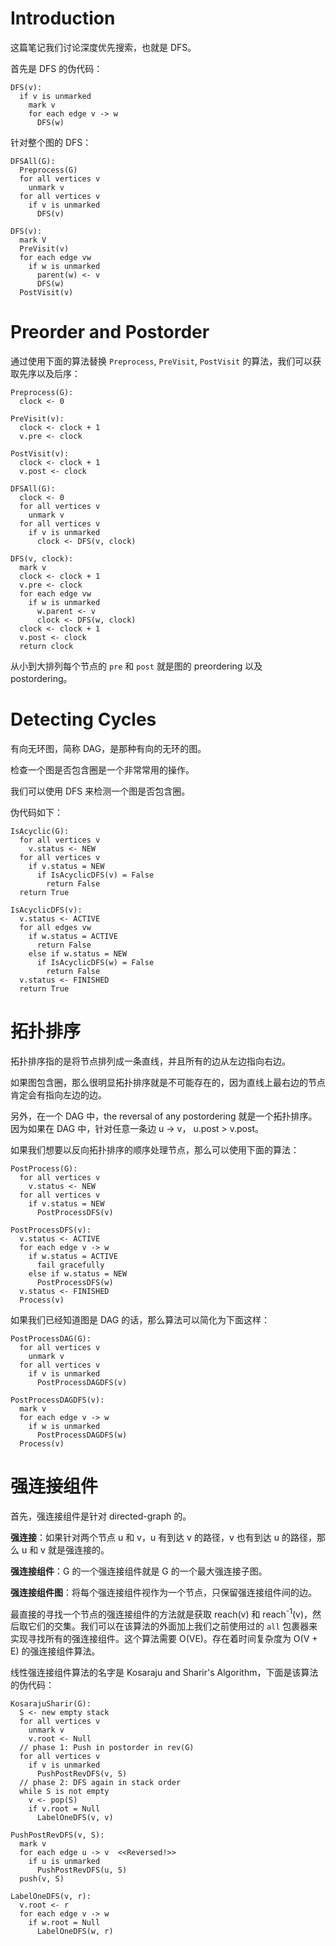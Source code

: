 # Introduction

这篇笔记我们讨论深度优先搜索，也就是 DFS。

首先是 DFS 的伪代码：

```
DFS(v):
  if v is unmarked
    mark v
    for each edge v -> w
      DFS(w)
```

针对整个图的 DFS：

```
DFSAll(G):
  Preprocess(G)
  for all vertices v
    unmark v
  for all vertices v
    if v is unmarked
      DFS(v)

DFS(v):
  mark V
  PreVisit(v)
  for each edge vw
    if w is unmarked
      parent(w) <- v
      DFS(w)
  PostVisit(v)
```

# Preorder and Postorder

通过使用下面的算法替换 `Preprocess`, `PreVisit`, `PostVisit` 的算法，我们可以获取先序以及后序：

```
Preprocess(G):
  clock <- 0

PreVisit(v):
  clock <- clock + 1
  v.pre <- clock

PostVisit(v):
  clock <- clock + 1
  v.post <- clock

DFSAll(G):
  clock <- 0
  for all vertices v
    unmark v
  for all vertices v
    if v is unmarked
      clock <- DFS(v, clock)

DFS(v, clock):
  mark v
  clock <- clock + 1
  v.pre <- clock
  for each edge vw
    if w is unmarked
      w.parent <- v
      clock <- DFS(w, clock)
  clock <- clock + 1
  v.post <- clock
  return clock
```

从小到大排列每个节点的 `pre` 和 `post` 就是图的 preordering 以及 postordering。

# Detecting Cycles

有向无环图，简称 DAG，是那种有向的无环的图。

检查一个图是否包含圈是一个非常常用的操作。

我们可以使用 DFS 来检测一个图是否包含圈。

伪代码如下：

```
IsAcyclic(G):
  for all vertices v
    v.status <- NEW
  for all vertices v
    if v.status = NEW
      if IsAcyclicDFS(v) = False
        return False
  return True

IsAcyclicDFS(v):
  v.status <- ACTIVE
  for all edges vw
    if w.status = ACTIVE
      return False
    else if w.status = NEW
      if IsAcyclicDFS(w) = False
        return False
  v.status <- FINISHED
  return True
```

# 拓扑排序

拓扑排序指的是将节点排列成一条直线，并且所有的边从左边指向右边。

如果图包含圈，那么很明显拓扑排序就是不可能存在的，因为直线上最右边的节点肯定会有指向左边的边。

另外，在一个 DAG 中，the reversal of any postordering 就是一个拓扑排序。因为如果在 DAG 中，针对任意一条边 u -> v， u.post > v.post。

如果我们想要以反向拓扑排序的顺序处理节点，那么可以使用下面的算法：

```
PostProcess(G):
  for all vertices v
    v.status <- NEW
  for all vertices v
    if v.status = NEW
      PostProcessDFS(v)

PostProcessDFS(v):
  v.status <- ACTIVE
  for each edge v -> w
    if w.status = ACTIVE
      fail gracefully
    else if w.status = NEW
      PostProcessDFS(w)
  v.status <- FINISHED
  Process(v)
```

如果我们已经知道图是 DAG 的话，那么算法可以简化为下面这样：

```
PostProcessDAG(G):
  for all vertices v
    unmark v
  for all vertices v
    if v is unmarked
      PostProcessDAGDFS(v)

PostProcessDAGDFS(v):
  mark v
  for each edge v -> w
    if w is unmarked
      PostProcessDAGDFS(w)
  Process(v)
```

# 强连接组件

首先，强连接组件是针对 directed-graph 的。

**强连接**：如果针对两个节点 u 和 v，u 有到达 v 的路径，v 也有到达 u 的路径，那么 u 和 v 就是强连接的。

**强连接组件**：G 的一个强连接组件就是 G 的一个最大强连接子图。

**强连接组件图**：将每个强连接组件视作为一个节点，只保留强连接组件间的边。

最直接的寻找一个节点的强连接组件的方法就是获取 reach(v) 和 reach<sup>-1</sup>(v)，然后取它们的交集。我们可以在该算法的外面加上我们之前使用过的 `all` 包裹器来实现寻找所有的强连接组件。这个算法需要 O(VE)。存在着时间复杂度为 O(V + E) 的强连接组件算法。

线性强连接组件算法的名字是 Kosaraju and Sharir's Algorithm，下面是该算法的伪代码：

```
KosarajuSharir(G):
  S <- new empty stack
  for all vertices v
    unmark v
    v.root <- Null
  // phase 1: Push in postorder in rev(G)
  for all vertices v
    if v is unmarked
      PushPostRevDFS(v, S)
  // phase 2: DFS again in stack order
  while S is not empty
    v <- pop(S)
    if v.root = Null
      LabelOneDFS(v, v)

PushPostRevDFS(v, S):
  mark v
  for each edge u -> v  <<Reversed!>>
    if u is unmarked
      PushPostRevDFS(u, S)
  push(v, S)

LabelOneDFS(v, r):
  v.root <- r
  for each edge v -> w
    if w.root = Null
      LabelOneDFS(w, r)
```
